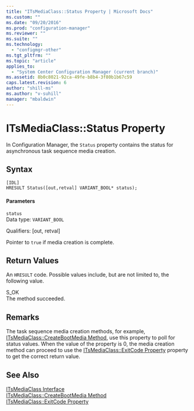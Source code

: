 ```yaml
---
title: "ITsMediaClass::Status Property | Microsoft Docs"
ms.custom: ""
ms.date: "09/20/2016"
ms.prod: "configuration-manager"
ms.reviewer: ""
ms.suite: ""
ms.technology:
  - "configmgr-other"
ms.tgt_pltfrm: ""
ms.topic: "article"
applies_to:
  - "System Center Configuration Manager (current branch)"
ms.assetid: 8b0c8021-92ca-49fe-b8b4-3f80b1b67c59
caps.latest.revision: 6
author: "shill-ms"
ms.author: "v-suhill"
manager: "mbaldwin"
---
```

# ITsMediaClass::Status Property
In Configuration Manager, the `Status` property contains the status for asynchronous task sequence media creation.  

## Syntax  

```  
[IDL]  
HRESULT Status([out,retval] VARIANT_BOOL* status);  
```  

#### Parameters  
 `status`  
 Data type: `VARIANT_BOOL`  

 Qualifiers: [out, retval]  

 Pointer to `true` if media creation is complete.  

## Return Values  
 An `HRESULT` code. Possible values include, but are not limited to, the following value.  

 S_OK  
 The method succeeded.  

## Remarks  
 The task sequence media creation methods, for example, [ITsMediaClass::CreateBootMedia Method](../../../develop/reference/misc/itsmediaclass--createbootmedia-method.md), use this property to poll for status values. When the value of the property is 0, the media creation method can proceed to use the [ITsMediaClass::ExitCode Property](../../../develop/reference/misc/itsmediaclass--exitcode-property.md) property to get the correct return value.  

## See Also  
 [ITsMediaClass Interface](../../../develop/reference/misc/itsmediaclass-interface.md)   
 [ITsMediaClass::CreateBootMedia Method](../../../develop/reference/misc/itsmediaclass--createbootmedia-method.md)   
 [ITsMediaClass::ExitCode Property](../../../develop/reference/misc/itsmediaclass--exitcode-property.md)
